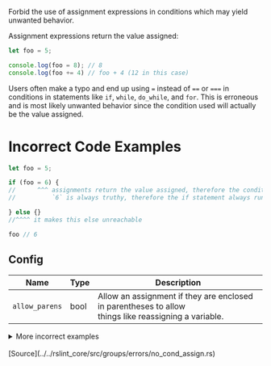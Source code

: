 <!--
 generated docs file, do not edit by hand, see xtask/docgen 
-->
Forbid the use of assignment expressions in conditions which may yield unwanted behavior. 

Assignment expressions return the value assigned: 

```js
let foo = 5;

console.log(foo = 8); // 8
console.log(foo += 4) // foo + 4 (12 in this case)
```

Users often make a typo and end up using `=` instead of `==` or `===` in conditions in statements
like `if`, `while`, `do_while`, and `for`. This is erroneous and is most likely unwanted behavior
since the condition used will actually be the value assigned.

# Incorrect Code Examples

```js
let foo = 5;

if (foo = 6) {
//      ^^^ assignments return the value assigned, therefore the condition checks `6`
//          `6` is always truthy, therefore the if statement always runs even if we dont want it to.

} else {}
//^^^^ it makes this else unreachable

foo // 6
```

## Config
| Name | Type | Description |
| ---- | ---- | ----------- |
| `allow_parens` | bool |  Allow an assignment if they are enclosed in parentheses to allow<br>things like reassigning a variable. |

<details>
 <summary> More incorrect examples </summary>

```js
if (foo = 54) {}
```

```js
while (foo = 1) {}
```

```js
do { /* */ } while (bar = 1)
```

```js
for(;foo = 4; bar) {}
```

```js
if (bar = 5 ? foo : bar) {}
```
</details><br> 
[Source](../../rslint_core/src/groups/errors/no_cond_assign.rs)